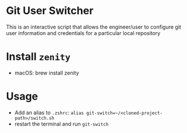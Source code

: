 # Git User Switcher

This is an interactive script that allows the engineer/user to configure git user information and credentials for a particular local repository

# Install `zenity`
* macOS: brew install zenity

# Usage
* Add an alias to `.zshrc`: `alias git-switch=~/<cloned-project-path>/switch.sh`
* restart the terminal and run `git-switch`